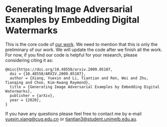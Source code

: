 # Generating Image Adversarial Examples by Embedding Digital Watermarks

This is the core code of [our work](https://arxiv.org/abs/2009.05107). We need to mention that this is only the preliminary of our work. We will update the code after we finish all the work. For now, if you find our code is helpful for your research, please considering citing it as:


    @misc{https://doi.org/10.48550/arxiv.2009.05107,
      doi = {10.48550/ARXIV.2009.05107},
      author = {Xiang, Yuexin and Li, Tiantian and Ren, Wei and Zhu, Tianqing and Choo, Kim-Kwang Raymond},
      title = {Generating Image Adversarial Examples by Embedding Digital Watermarks},
      publisher = {arXiv},
      year = {2020},
    }

If you have any questions please feel free to contact me by e-mail yuexin.xiang@cug.edu.cn or tiantian3@student.unimelb.edu.au.

